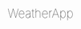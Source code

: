 # WeatherApp
<!DOCTYPE html>
<html lang="en">

<head>
    <meta charset="UTF-8" />
    <meta name="viewport" content="width=device-width, initial-scale=1.0" />
    <title>WeatherSearch</title>
    <link rel="stylesheet" href="https://stackpath.bootstrapcdn.com/bootstrap/4.5.2/css/bootstrap.min.css"
        integrity="sha384-JcKb8q3iqJ61gNV9KGb8thSsNjpSL0n8PARn9HuZOnIxN0hoP+VmmDGMN5t9UJ0Z" crossorigin="anonymous" />
    <script src="https://cdn.jsdelivr.net/npm/axios/dist/axios.min.js"></script>
    <style>
        h1 {
            font-size: 24px;
            font-weight: 100;
            margin: 0;
            line-height: 28px;
        }

        ul {
            margin: 0 0 10px;
            padding: 0;
        }

        li {
            font-size: 16px;
            font-weight: 100;
            list-style: none;
            line-height: 1;
            height: 20px;
        }

        .weather-search {
            border: 1px solid;
            padding: 20px;
            margin: 25px auto;
            border-radius: 15px;
            max-width: 600px;
        }

        .cloud {
            height: 54px;
            margin-right: 10px;
        }

        .temp {
            font-size: 64px;
            font-weight: 400;
            line-height: 1;
        }

        .units {
            position: relative;
        }

        .search-form {
            margin-bottom: 20px;
        }
    </style>

</head>

<body>
    <div class="container">
        <div class="weather-search">
            <form class="search-form" id="search-form">
                <div class="row">
                    <div class="col-6">
                        <div>
                            <input type="search" class="form-control" placeholder="Type a city..." id="search-input" />
                        </div>
                    </div>
                    <div class="col-3">
                        <input type="submit" value="Search" class="form-control btn btn-primary shadow-sm" />
                    </div>
                    <div class="col-3">
                        <button type="button" class="btn btn-success w-100"
                            id="current-location-button">Current</button>
                    </div>
                </div>
            </form>
            <h1 id="city"></h1>
            <ul>
                <li id="display"></li>
                <li id="forcast"></li>
            </ul>
            <div class="row">
                <div class="col-6">
                    <div class="cloud">
                        <div class="float-left">
                            <span class="temperature"></span>
                            <span class="units">°C|°F </span>
                        </div>
                    </div>
                </div>
                <div class="col-6">
                    <ul>
                        <li>Humidity: <span id="humidity"></span>%</li>
                        <li>Wind: <span id="wind"></span>km/h</li>
                    </ul>
                </div>
            </div>
        </div>
    </div>
    </div>

    <script src="src/index.js"></script>
</body>

</html>
